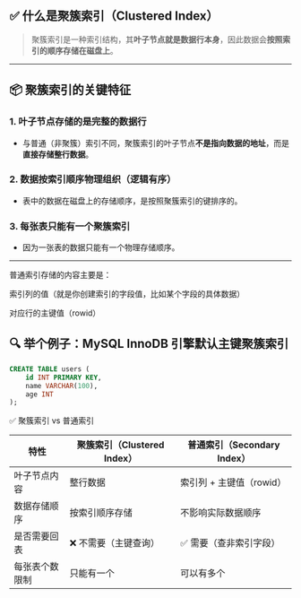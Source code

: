## ✅ 什么是聚簇索引（Clustered Index）

> 聚簇索引是一种索引结构，其**叶子节点就是数据行本身**，因此数据会**按照索引的顺序存储在磁盘上**。

---

## 📦 聚簇索引的关键特征

### 1. **叶子节点存储的是完整的数据行**
- 与普通（非聚簇）索引不同，聚簇索引的叶子节点**不是指向数据的地址**，而是**直接存储整行数据**。

### 2. **数据按索引顺序物理组织（逻辑有序）**
- 表中的数据在磁盘上的存储顺序，是按照聚簇索引的键排序的。

### 3. **每张表只能有一个聚簇索引**
- 因为一张表的数据只能有一个物理存储顺序。

---

普通索引存储的内容主要是：

索引列的值（就是你创建索引的字段值，比如某个字段的具体数据）

对应行的主键值（rowid）


## 🔍 举个例子：MySQL InnoDB 引擎默认主键聚簇索引

```sql
CREATE TABLE users (
    id INT PRIMARY KEY,
    name VARCHAR(100),
    age INT
);
```



✅ 聚簇索引 vs 普通索引

| 特性           | 聚簇索引（Clustered Index） | 普通索引（Secondary Index）    |
|----------------|-----------------------------|-------------------------------|
| 叶子节点内容   | 整行数据                    | 索引列 + 主键值（rowid）       |
| 数据存储顺序   | 按索引顺序存储              | 不影响实际数据顺序             |
| 是否需要回表   | ❌ 不需要（主键查询）        | ✅ 需要（查非索引字段）         |
| 每张表个数限制 | 只能有一个                  | 可以有多个                    |

